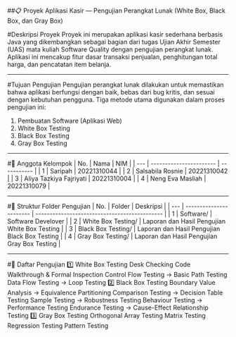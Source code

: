 ##📋 Proyek Aplikasi Kasir — Pengujian Perangkat Lunak (White Box, Black Box, dan Gray Box)

#Deskripsi Proyek
Proyek ini merupakan aplikasi kasir sederhana berbasis Java yang dikembangkan sebagai bagian dari tugas Ujian Akhir Semester (UAS) mata kuliah Software Quality dengan pengujian perangkat lunak. Aplikasi ini mencakup fitur dasar transaksi penjualan, penghitungan total harga, dan pencatatan item belanja.

---
#Tujuan Pengujian
Pengujian perangkat lunak dilakukan untuk memastikan bahwa aplikasi berfungsi dengan baik, bebas dari bug kritis, dan sesuai dengan kebutuhan pengguna. Tiga metode utama digunakan dalam proses pengujian ini:
1. Pembuatan Software (Aplikasi Web)
2. White Box Testing
3. Black Box Testing
4. Gray Box Testing
   
---
#👥 Anggota Kelompok
| No. | Nama                    | NIM         |
| --- | ----------------------- | ----------- |
| 1   | Saripah                 | 20221310044 |
| 2   | Salsabila Rosnie        | 20221310042 |
| 3   | Aliya Tazkiya Fajriyati | 20221310004 |
| 4   | Neng Eva Masliah        | 20221310079 |

---
#📁 Struktur Folder Pengujian 
| No. | Folder                  | Deskripsi                                     |
| --- | ----------------------- | --------------------------------------------- |
| 1   | Software/               | Software Develover                            |
| 2   | White Box Testing/      | Laporan dan Hasil Pengujian White Box Testing |
| 3   | Black Box Testing/      | Laporan dan Hasil Pengujian Black Box Testing |
| 4   | Gray Box Testing/       | Laporan dan Hasil Pengujian Gray Box Testing  |

---
#🧪 Daftar Pengujian
1️⃣ White Box Testing
Desk Checking
Code Walkthrough & Formal Inspection
Control Flow Testing → Basic Path Testing
Data Flow Testing → Loop Testing
2️⃣ Black Box Testing
Boundary Value Analysis → Equivalence Partitioning
Comparison Testing → Decision Table Testing
Sample Testing → Robustness Testing
Behaviour Testing → Performance Testing
Endurance Testing → Cause-Effect Relationship Testing
3️⃣ Gray Box Testing
Orthogonal Array Testing
Matrix Testing
Regression Testing
Pattern Testing
